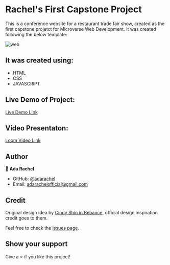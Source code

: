 # Rachel's First Capstone Project
This is a conference website for a restaurant trade fair show, created as the first capstone projetct for Microverse Web Development.
It was created following the below template:

![web](https://github.com/microverseinc/curriculum-html-css/raw/main/capstone/images/conference_page.png)

## It was created using:
- HTML
- CSS
- JAVASCRIPT

## Live Demo of Project:
[Live Demo Link]()

## Video Presentaton:

[Loom Video Link](https://adarachel.github.io/first-capstone/)

## Author
👤 **Ada Rachel**

- GitHub: [@adarachel](https://github.com/adarachel)
- Email: [adarachelofficial@gmail.com](https://mail.google.com/mail/u/2/#inbox)

## Credit

Original design idea by [Cindy Shin in Behance](https://www.behance.net/adagio07), official design inspiration credit goes to them.

Feel free to check the [issues page](../../issues/).

## Show your support

Give a ⭐️ if you like this project!
